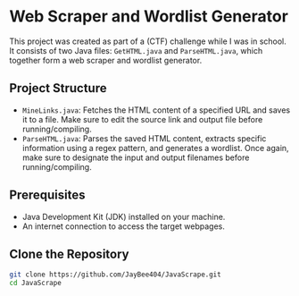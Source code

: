 # Web Scraper and Wordlist Generator

This project was created as part of a (CTF) challenge while I was in school. It consists of two Java files: `GetHTML.java` and `ParseHTML.java`, which together form a web scraper and wordlist generator.

## Project Structure

- `MineLinks.java`: Fetches the HTML content of a specified URL and saves it to a file. Make sure to edit the source link and output file before running/compiling.
- `ParseHTML.java`: Parses the saved HTML content, extracts specific information using a regex pattern, and generates a wordlist. Once again, make sure to designate the input and output filenames before running/compiling.

## Prerequisites

- Java Development Kit (JDK) installed on your machine.
- An internet connection to access the target webpages.

## Clone the Repository
   ```sh
   git clone https://github.com/JayBee404/JavaScrape.git
   cd JavaScrape

